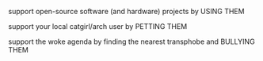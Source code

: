 support open-source software (and hardware) projects by USING THEM

support your local catgirl/arch user by PETTING THEM

support the woke agenda by finding the nearest transphobe and BULLYING THEM

